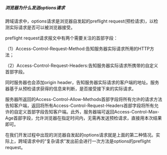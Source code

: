 ##### 浏览器为什么发送options请求

跨域请求中，options请求是浏览器自发起的preflight request(预检请求)，以检测实际请求是否可以被浏览器接受。

preflight request请求报文中有两个需要关注的首部字段：

（1）Access-Control-Request-Method:告知服务器实际请求所用的HTTP方法；

（2）Access-Control-Request-Headers:告知服务器实际请求所携带的自定义首部字段。

同时服务器也会添加origin header，告知服务器实际请求的客户端的地址。服务器基于从预检请求获得的信息来判断，是否接受接下来的实际请求。

服务器所返回的Access-Control-Allow-Methods首部字段将所有允许的请求方法告知客户端，返回将所有Access-Control-Request-Headers首部字段将所有允许的自定义首部字段告知客户端。此外，服务器端可返回Access-Control-Max-Age首部字段，允许浏览器在指定时间内，无需再发送预检请求，直接用本次结果即可。

在我们开发过程中出现的浏览器自发起的options请求就是上面的第二种情况。实际上，跨域请求中的“复杂请求”发出前会进行一次方法是options的preflight request。

